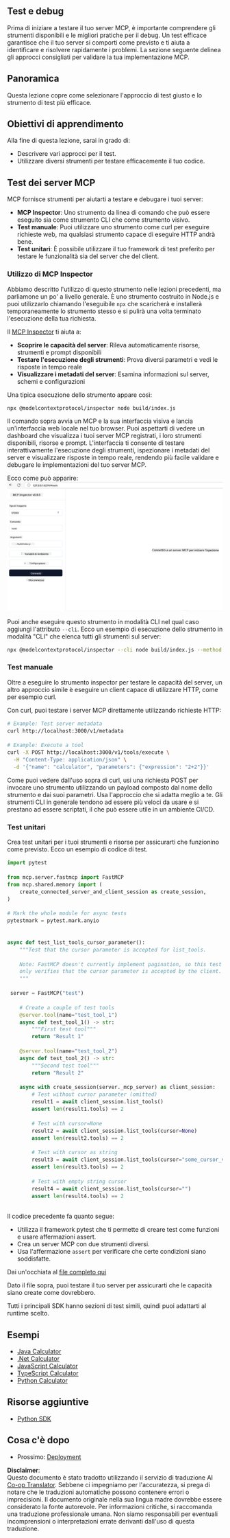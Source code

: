 <!--
CO_OP_TRANSLATOR_METADATA:
{
  "original_hash": "717f34718a773f6cf52d8445e40a96bf",
  "translation_date": "2025-05-17T12:42:56+00:00",
  "source_file": "03-GettingStarted/07-testing/README.md",
  "language_code": "it"
}
-->
## Test e debug

Prima di iniziare a testare il tuo server MCP, è importante comprendere gli strumenti disponibili e le migliori pratiche per il debug. Un test efficace garantisce che il tuo server si comporti come previsto e ti aiuta a identificare e risolvere rapidamente i problemi. La sezione seguente delinea gli approcci consigliati per validare la tua implementazione MCP.

## Panoramica

Questa lezione copre come selezionare l'approccio di test giusto e lo strumento di test più efficace.

## Obiettivi di apprendimento

Alla fine di questa lezione, sarai in grado di:

- Descrivere vari approcci per il test.
- Utilizzare diversi strumenti per testare efficacemente il tuo codice.

## Test dei server MCP

MCP fornisce strumenti per aiutarti a testare e debugare i tuoi server:

- **MCP Inspector**: Uno strumento da linea di comando che può essere eseguito sia come strumento CLI che come strumento visivo.
- **Test manuale**: Puoi utilizzare uno strumento come curl per eseguire richieste web, ma qualsiasi strumento capace di eseguire HTTP andrà bene.
- **Test unitari**: È possibile utilizzare il tuo framework di test preferito per testare le funzionalità sia del server che del client.

### Utilizzo di MCP Inspector

Abbiamo descritto l'utilizzo di questo strumento nelle lezioni precedenti, ma parliamone un po' a livello generale. È uno strumento costruito in Node.js e puoi utilizzarlo chiamando l'eseguibile `npx` che scaricherà e installerà temporaneamente lo strumento stesso e si pulirà una volta terminato l'esecuzione della tua richiesta.

Il [MCP Inspector](https://github.com/modelcontextprotocol/inspector) ti aiuta a:

- **Scoprire le capacità del server**: Rileva automaticamente risorse, strumenti e prompt disponibili
- **Testare l'esecuzione degli strumenti**: Prova diversi parametri e vedi le risposte in tempo reale
- **Visualizzare i metadati del server**: Esamina informazioni sul server, schemi e configurazioni

Una tipica esecuzione dello strumento appare così:

```bash
npx @modelcontextprotocol/inspector node build/index.js
```

Il comando sopra avvia un MCP e la sua interfaccia visiva e lancia un'interfaccia web locale nel tuo browser. Puoi aspettarti di vedere un dashboard che visualizza i tuoi server MCP registrati, i loro strumenti disponibili, risorse e prompt. L'interfaccia ti consente di testare interattivamente l'esecuzione degli strumenti, ispezionare i metadati del server e visualizzare risposte in tempo reale, rendendo più facile validare e debugare le implementazioni del tuo server MCP.

Ecco come può apparire: ![Inspector](../../../../translated_images/connect.e0d648e6ecb359d05b60bba83261a6e6e73feb05290c47543a9994ca02e78886.it.png)

Puoi anche eseguire questo strumento in modalità CLI nel qual caso aggiungi l'attributo `--cli`. Ecco un esempio di esecuzione dello strumento in modalità "CLI" che elenca tutti gli strumenti sul server:

```sh
npx @modelcontextprotocol/inspector --cli node build/index.js --method tools/list
```

### Test manuale

Oltre a eseguire lo strumento inspector per testare le capacità del server, un altro approccio simile è eseguire un client capace di utilizzare HTTP, come per esempio curl.

Con curl, puoi testare i server MCP direttamente utilizzando richieste HTTP:

```bash
# Example: Test server metadata
curl http://localhost:3000/v1/metadata

# Example: Execute a tool
curl -X POST http://localhost:3000/v1/tools/execute \
  -H "Content-Type: application/json" \
  -d '{"name": "calculator", "parameters": {"expression": "2+2"}}'
```

Come puoi vedere dall'uso sopra di curl, usi una richiesta POST per invocare uno strumento utilizzando un payload composto dal nome dello strumento e dai suoi parametri. Usa l'approccio che si adatta meglio a te. Gli strumenti CLI in generale tendono ad essere più veloci da usare e si prestano ad essere scriptati, il che può essere utile in un ambiente CI/CD.

### Test unitari

Crea test unitari per i tuoi strumenti e risorse per assicurarti che funzionino come previsto. Ecco un esempio di codice di test.

```python
import pytest

from mcp.server.fastmcp import FastMCP
from mcp.shared.memory import (
    create_connected_server_and_client_session as create_session,
)

# Mark the whole module for async tests
pytestmark = pytest.mark.anyio


async def test_list_tools_cursor_parameter():
    """Test that the cursor parameter is accepted for list_tools.

    Note: FastMCP doesn't currently implement pagination, so this test
    only verifies that the cursor parameter is accepted by the client.
    """

 server = FastMCP("test")

    # Create a couple of test tools
    @server.tool(name="test_tool_1")
    async def test_tool_1() -> str:
        """First test tool"""
        return "Result 1"

    @server.tool(name="test_tool_2")
    async def test_tool_2() -> str:
        """Second test tool"""
        return "Result 2"

    async with create_session(server._mcp_server) as client_session:
        # Test without cursor parameter (omitted)
        result1 = await client_session.list_tools()
        assert len(result1.tools) == 2

        # Test with cursor=None
        result2 = await client_session.list_tools(cursor=None)
        assert len(result2.tools) == 2

        # Test with cursor as string
        result3 = await client_session.list_tools(cursor="some_cursor_value")
        assert len(result3.tools) == 2

        # Test with empty string cursor
        result4 = await client_session.list_tools(cursor="")
        assert len(result4.tools) == 2
    
```

Il codice precedente fa quanto segue:

- Utilizza il framework pytest che ti permette di creare test come funzioni e usare affermazioni assert.
- Crea un server MCP con due strumenti diversi.
- Usa l'affermazione `assert` per verificare che certe condizioni siano soddisfatte.

Dai un'occhiata al [file completo qui](https://github.com/modelcontextprotocol/python-sdk/blob/main/tests/client/test_list_methods_cursor.py)

Dato il file sopra, puoi testare il tuo server per assicurarti che le capacità siano create come dovrebbero.

Tutti i principali SDK hanno sezioni di test simili, quindi puoi adattarti al runtime scelto.

## Esempi

- [Java Calculator](../samples/java/calculator/README.md)
- [.Net Calculator](../../../../03-GettingStarted/samples/csharp)
- [JavaScript Calculator](../samples/javascript/README.md)
- [TypeScript Calculator](../samples/typescript/README.md)
- [Python Calculator](../../../../03-GettingStarted/samples/python)

## Risorse aggiuntive

- [Python SDK](https://github.com/modelcontextprotocol/python-sdk)

## Cosa c'è dopo

- Prossimo: [Deployment](/03-GettingStarted/08-deployment/README.md)

**Disclaimer**:  
Questo documento è stato tradotto utilizzando il servizio di traduzione AI [Co-op Translator](https://github.com/Azure/co-op-translator). Sebbene ci impegniamo per l'accuratezza, si prega di notare che le traduzioni automatiche possono contenere errori o imprecisioni. Il documento originale nella sua lingua madre dovrebbe essere considerato la fonte autorevole. Per informazioni critiche, si raccomanda una traduzione professionale umana. Non siamo responsabili per eventuali incomprensioni o interpretazioni errate derivanti dall'uso di questa traduzione.